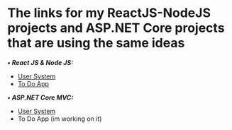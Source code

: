 # The links for my ReactJS-NodeJS projects and ASP.NET Core projects that are using the same ideas

***• React JS & Node JS:***  
- [User System](https://github.com/Hani-ALHamad/react-node-user-system)
- [To Do App](https://github.com/Hani-ALHamad/react-node-to-do-app)

***• ASP.NET Core MVC:***  
- [User System](https://github.com/Hani-ALHamad/asp.net-core-user-system)
- To Do App (im working on it)
